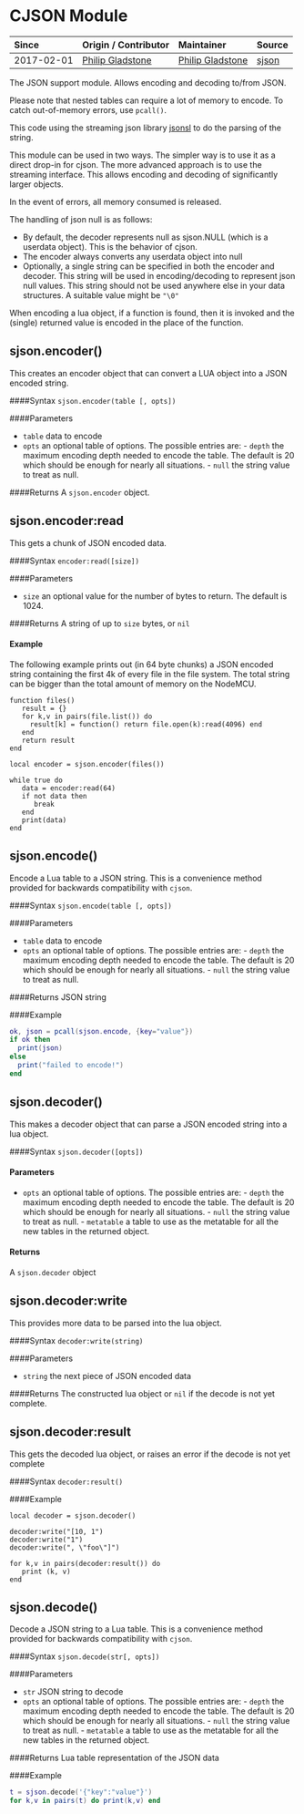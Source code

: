 # CJSON Module
| Since  | Origin / Contributor  | Maintainer  | Source  |
| :----- | :-------------------- | :---------- | :------ |
| 2017-02-01 | [Philip Gladstone](https://github.com/pjsg) | [Philip Gladstone](https://github.com/pjsg) | [sjson](../../../app/modules/sjson.c) |

The JSON support module. Allows encoding and decoding to/from JSON.

Please note that nested tables can require a lot of memory to encode. To catch out-of-memory errors, use `pcall()`.

This code using the streaming json library [jsonsl](https://github.com/mnunberg/jsonsl) to do the parsing of the string.

This module can be used in two ways. The simpler way is to use it as a direct drop-in for cjson. The more advanced approach is to use the streaming interface. This allows encoding and decoding of significantly larger objects.

In the event of errors, all memory consumed is released.

The handling of json null is as follows:

- By default, the decoder represents null as sjson.NULL (which is a userdata object). This is the behavior of cjson.
- The encoder always converts any userdata object into null
- Optionally, a single string can be specified in both the encoder and decoder. This string will be used in encoding/decoding to represent json null values. This string should not be used
anywhere else in your data structures. A suitable value might be `"\0"`

When encoding a lua object, if a function is found, then it is invoked and the (single) returned value is encoded in the place of the function.

## sjson.encoder()

This creates an encoder object that can convert a LUA object into a JSON encoded string.

####Syntax
`sjson.encoder(table [, opts])`

####Parameters
- `table` data to encode
- `opts` an optional table of options. The possible entries are:
        - `depth` the maximum encoding depth needed to encode the table. The default is 20 which should be enough for nearly all situations.
        - `null` the string value to treat as null.

####Returns
A `sjson.encoder` object.

## sjson.encoder:read

This gets a chunk of JSON encoded data.

####Syntax
`encoder:read([size])`

####Parameters
- `size` an optional value for the number of bytes to return. The default is 1024.

####Returns
A string of up to `size` bytes, or `nil`

#### Example
The following example prints out (in 64 byte chunks) a JSON encoded string containing the first 4k of every file in the file system. The total string
can be bigger than the total amount of memory on the NodeMCU.
```
function files() 
   result = {}
   for k,v in pairs(file.list()) do
     result[k] = function() return file.open(k):read(4096) end
   end
   return result
end

local encoder = sjson.encoder(files())

while true do
   data = encoder:read(64)
   if not data then
      break
   end
   print(data)
end
```

## sjson.encode()

Encode a Lua table to a JSON string. This is a convenience method provided for backwards compatibility with `cjson`.

####Syntax
`sjson.encode(table [, opts])`

####Parameters
- `table` data to encode
- `opts` an optional table of options. The possible entries are:
        - `depth` the maximum encoding depth needed to encode the table. The default is 20 which should be enough for nearly all situations.
        - `null` the string value to treat as null.

####Returns
JSON string

####Example
```lua
ok, json = pcall(sjson.encode, {key="value"})
if ok then
  print(json)
else
  print("failed to encode!")
end
```

## sjson.decoder()

This makes a decoder object that can parse a JSON encoded string into a lua object.

####Syntax
`sjson.decoder([opts])`

#### Parameters
- `opts` an optional table of options. The possible entries are:
        - `depth` the maximum encoding depth needed to encode the table. The default is 20 which should be enough for nearly all situations.
        - `null` the string value to treat as null.
        - `metatable` a table to use as the metatable for all the new tables in the returned object.

#### Returns
A `sjson.decoder` object


## sjson.decoder:write

This provides more data to be parsed into the lua object.

####Syntax
`decoder:write(string)`

####Parameters

- `string` the next piece of JSON encoded data

####Returns
The constructed lua object or `nil` if the decode is not yet complete.


## sjson.decoder:result

This gets the decoded lua object, or raises an error if the decode is not yet complete

####Syntax
`decoder:result()`

####Example
```
local decoder = sjson.decoder()

decoder:write("[10, 1")
decoder:write("1")
decoder:write(", \"foo\"]")

for k,v in pairs(decoder:result()) do
   print (k, v)
end
```


## sjson.decode()

Decode a JSON string to a Lua table. This is a convenience method provided for backwards compatibility with `cjson`.

####Syntax
`sjson.decode(str[, opts])`

####Parameters
- `str` JSON string to decode
- `opts` an optional table of options. The possible entries are:
        - `depth` the maximum encoding depth needed to encode the table. The default is 20 which should be enough for nearly all situations.
        - `null` the string value to treat as null.
        - `metatable` a table to use as the metatable for all the new tables in the returned object.

####Returns
Lua table representation of the JSON data

####Example
```lua
t = sjson.decode('{"key":"value"}')
for k,v in pairs(t) do print(k,v) end
```
